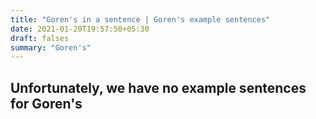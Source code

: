 ```yaml
---
title: "Goren's in a sentence | Goren's example sentences"
date: 2021-01-20T19:57:50+05:30
draft: falses
summary: "Goren's"
---
```

## Unfortunately, we have no example sentences for Goren's                 

